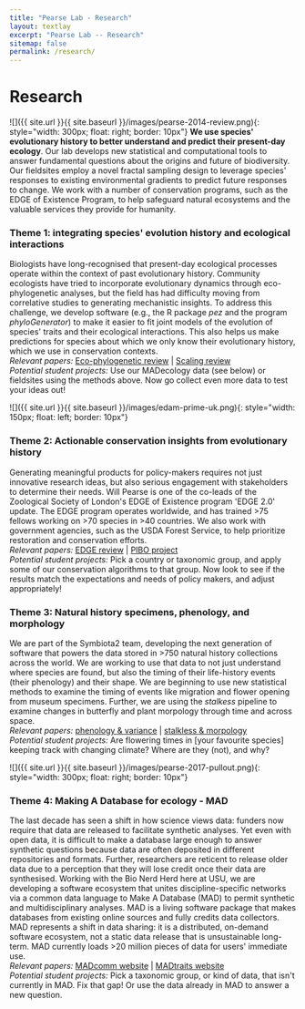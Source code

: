 ```yaml
---
title: "Pearse Lab - Research"
layout: textlay
excerpt: "Pearse Lab -- Research"
sitemap: false
permalink: /research/
---
```


# Research

 ![]({{ site.url }}{{ site.baseurl }}/images/pearse-2014-review.png){: style="width: 300px; float: right; border: 10px"}
<b>We use species' evolutionary history to better understand and predict their present-day ecology</b>. Our lab develops new statistical and computational tools to answer fundamental questions about the origins and future of biodiversity. Our fieldsites employ a novel fractal sampling design to leverage species' responses to existing environmental gradients to predict future responses to change. We work with a number of conservation programs, such as the EDGE of Existence Program, to help safeguard natural ecosystems and the valuable services they provide for humanity.

### Theme 1: integrating species' evolution history and ecological interactions
Biologists have long-recognised that present-day ecological processes operate within the context of past evolutionary history. Community ecologists have tried to incorporate evolutionary dynamics through eco-phylogenetic analyses, but the field has had difficulty moving from correlative studies to generating mechanistic insights. To address this challenge, we develop software (e.g., the R package <i>pez</i> and the program <i>phyloGenerator</i>) to make it easier to fit joint models of the evolution of species' traits and their ecological interactions. This also helps us make predictions for species about which we only know their evolutionary history, which we use in conservation contexts. <br> <i>Relevant papers:</i> [Eco-phylogenetic review](https://link.springer.com/chapter/10.1007/978-3-662-43550-2_19) \| [Scaling review](https://onlinelibrary.wiley.com/doi/abs/10.1111/jbi.13242) <br> <i>Potential student projects:</i> Use our MADecology data (see below) or fieldsites using the methods above. Now go collect even more data to test your ideas out!

 ![]({{ site.url }}{{ site.baseurl }}/images/edam-prime-uk.png){: style="width: 150px; float: left; border: 10px"}
### Theme 2: Actionable conservation insights from evolutionary history
Generating meaningful products for policy-makers requires not just innovative research ideas, but also serious engagement with stakeholders to determine their needs. Will Pearse is one of the co-leads of the Zoological Society of London's EDGE of Existence program 'EDGE 2.0'
update. The EDGE program operates worldwide, and has trained >75 fellows working on >70 species in >40 countries. We also work with government agencies, such as the USDA Forest Service, to help prioritize restoration and conservation efforts. <br> <i>Relevant papers:</i> [EDGE review](https://link.springer.com/chapter/10.1007/978-3-319-93145-6_2) \| [PIBO project](https://www.biorxiv.org/content/10.1101/709733v1.abstract) <br> <i>Potential student projects:</i> Pick a country or taxonomic group, and apply some of our conservation algorithms to that group. Now look to see if the results match the expectations and needs of policy makers, and adjust appropriately!

### Theme 3: Natural history specimens, phenology, and morphology
We are part of the Symbiota2 team, developing the next generation of software that powers the data stored in >750 natural history collections across the world. We are working to use that data to not just understand where species are found, but also the timing of their life-history events (their phenology) and their shape. We are beginning to use new statistical methods to examine the timing of events like migration and flower opening from museum specimens. Further, we are using the <i>stalkess</i> pipeline to examine changes in butterfly and plant morpology through time and across space.
<br> <i>Relevant papers:</i> [phenology & variance](https://www.nature.com/articles/s41559-017-0350-0) \| [stalkless & morpology](https://esajournals.onlinelibrary.wiley.com/doi/full/10.1002/ecs2.2105) <br> <i>Potential student projects:</i> Are flowering times in [your favourite species] keeping track with changing climate? Where are they (not), and why?

 ![]({{ site.url }}{{ site.baseurl }}/images/pearse-2017-pullout.png){: style="width: 300px; float: right; border: 10px"}
### Theme 4: Making A Database for ecology - MAD
The last decade has seen a shift in how science views data: funders now require that data are released to facilitate synthetic
analyses. Yet even with open data, it is difficult to make a database large enough to answer synthetic questions because data are often deposited in different repositories and formats. Further, researchers are reticent to release older data due to a perception that they will lose credit once their data are synthesised. Working with the Bio Nerd Herd here at USU, we are developing a software   ecosystem that unites discipline-specific networks via a common data   language to Make A Database (MAD) to permit synthetic and multidisciplinary analyses. MAD is a living software package that makes databases from existing online sources and fully credits data collectors. MAD represents a shift in data sharing: it is a distributed, on-demand software ecosystem, not a static data release that is unsustainable long-term. MAD currently loads >20 million pieces of data for users' immediate use.
<br> <i>Relevant papers:</i> [MADcomm website](https://github.com/willpearse/MADcomm) \| [MADtraits website](https://github.com/willpearse/MADtraits) <br> <i>Potential student projects:</i> Pick a taxonomic group, or kind of data, that isn't currently in MAD. Fix that gap! Or use the data already in MAD to answer a new question.
